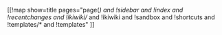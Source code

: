 [[!map
show=title
pages="page(*) and !sidebar and !index and !recentchanges and !ikiwiki/* and !ikiwiki and !sandbox and !shortcuts and !templates/* and !templates"
]]

